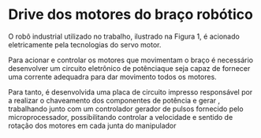 # Drive dos motores do braço robótico

O robô industrial utilizado no trabalho, ilustrado na Figura 1, é acionado eletricamente pela tecnologias do servo motor.

Para acionar e controlar os motores que movimentam o braço é necessário desenvolver um circuito eletrônico de potênciaque seja capaz de fornecer uma corrente adequadra para dar movimento todos os motores. 

Para tanto, é desenvolvida uma placa de circuito impresso responsável por a realizar o chaveamento dos componentes de potência e gerar , trabalhando junto com um controlador gerador de pulsos fornecido pelo microprocessador, possibilitando controlar a velocidade e sentido de rotação dos motores em cada junta do manipulador
